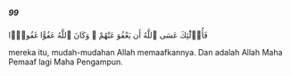 ##### 99

<span class="ayah">فَأُو۟لَٰٓئِكَ عَسَى ٱللَّهُ أَن يَعْفُوَ عَنْهُمْ ۚ وَكَانَ ٱللَّهُ عَفُوًّا غَفُورًۭا</span>

<span class="ayah_translation">mereka itu, mudah-mudahan Allah memaafkannya. Dan adalah Allah Maha Pemaaf lagi Maha Pengampun.</span>
